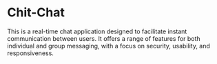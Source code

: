 # Chit-Chat
This is a real-time chat application designed to facilitate instant communication between users. It offers a range of features for both individual and group messaging, with a focus on security, usability, and responsiveness.
